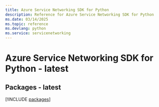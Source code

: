 ```yaml
---
title: Azure Service Networking SDK for Python
description: Reference for Azure Service Networking SDK for Python
ms.date: 03/14/2025
ms.topic: reference
ms.devlang: python
ms.service: servicenetworking
---
```

# Azure Service Networking SDK for Python - latest
## Packages - latest
[!INCLUDE [packages](service-networking-index.md)]
